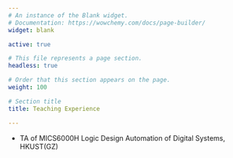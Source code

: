 ```yaml
---
# An instance of the Blank widget.
# Documentation: https://wowchemy.com/docs/page-builder/
widget: blank

active: true

# This file represents a page section.
headless: true

# Order that this section appears on the page.
weight: 100

# Section title
title: Teaching Experience

---
```


<!-- ### PhD -->
* TA of MICS6000H Logic Design Automation of Digital Systems, HKUST(GZ)
